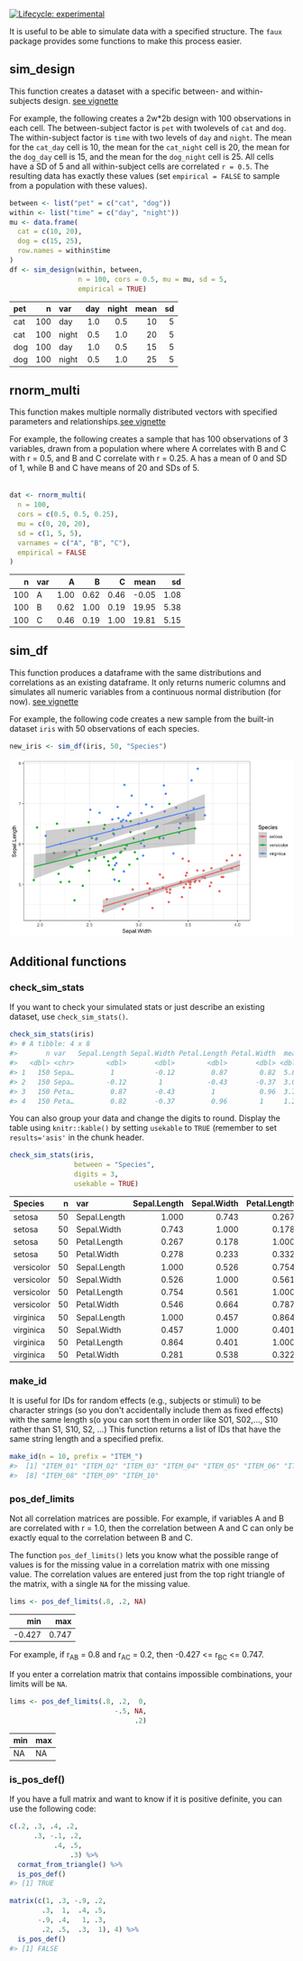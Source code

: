 
<!-- README.md is generated from README.Rmd. Please edit that file -->
<!-- badges: start -->
[![Lifecycle: experimental](https://img.shields.io/badge/lifecycle-experimental-orange.svg)](https://www.tidyverse.org/lifecycle/#experimental) <!-- badges: end -->

It is useful to be able to simulate data with a specified structure. The `faux` package provides some functions to make this process easier.

sim\_design
-----------

This function creates a dataset with a specific between- and within-subjects design. [see vignette](sim_design.html)

For example, the following creates a 2w\*2b design with 100 observations in each cell. The between-subject factor is `pet` with twolevels of `cat` and `dog`. The within-subject factor is `time` with two levels of `day` and `night`. The mean for the `cat_day` cell is 10, the mean for the `cat_night` cell is 20, the mean for the `dog_day` cell is 15, and the mean for the `dog_night` cell is 25. All cells have a SD of 5 and all within-subject cells are correlated <code>r = 0.5</code>. The resulting data has exactly these values (set `empirical = FALSE` to sample from a population with these values).

``` r
between <- list("pet" = c("cat", "dog"))
within <- list("time" = c("day", "night"))
mu <- data.frame(
  cat = c(10, 20),
  dog = c(15, 25),
  row.names = within$time
)
df <- sim_design(within, between, 
                 n = 100, cors = 0.5, mu = mu, sd = 5,
                 empirical = TRUE)
```

| pet |    n| var   |  day|  night|  mean|   sd|
|:----|----:|:------|----:|------:|-----:|----:|
| cat |  100| day   |  1.0|    0.5|    10|    5|
| cat |  100| night |  0.5|    1.0|    20|    5|
| dog |  100| day   |  1.0|    0.5|    15|    5|
| dog |  100| night |  0.5|    1.0|    25|    5|

rnorm\_multi
------------

This function makes multiple normally distributed vectors with specified parameters and relationships.[see vignette](rnorm_multi.html)

For example, the following creates a sample that has 100 observations of 3 variables, drawn from a population where where A correlates with B and C with r = 0.5, and B and C correlate with r = 0.25. A has a mean of 0 and SD of 1, while B and C have means of 20 and SDs of 5.

``` r

dat <- rnorm_multi(
  n = 100, 
  cors = c(0.5, 0.5, 0.25), 
  mu = c(0, 20, 20),
  sd = c(1, 5, 5),
  varnames = c("A", "B", "C"),
  empirical = FALSE
)
```

|    n| var |     A|     B|     C|   mean|    sd|
|----:|:----|-----:|-----:|-----:|------:|-----:|
|  100| A   |  1.00|  0.62|  0.46|  -0.05|  1.08|
|  100| B   |  0.62|  1.00|  0.19|  19.95|  5.38|
|  100| C   |  0.46|  0.19|  1.00|  19.81|  5.15|

sim\_df
-------

This function produces a dataframe with the same distributions and correlations as an existing dataframe. It only returns numeric columns and simulates all numeric variables from a continuous normal distribution (for now). [see vignette](sim_df.html)

For example, the following code creates a new sample from the built-in dataset `iris` with 50 observations of each species.

``` r
new_iris <- sim_df(iris, 50, "Species") 
```

![Simulated iris dataset](README_files/figure-markdown_github/plot-iris-sim-1.png)

Additional functions
--------------------

### check\_sim\_stats

If you want to check your simulated stats or just describe an existing dataset, use `check_sim_stats()`.

``` r
check_sim_stats(iris)
#> # A tibble: 4 x 8
#>       n var   Sepal.Length Sepal.Width Petal.Length Petal.Width  mean    sd
#>   <dbl> <chr>        <dbl>       <dbl>        <dbl>       <dbl> <dbl> <dbl>
#> 1   150 Sepa…         1          -0.12         0.87        0.82  5.84  0.83
#> 2   150 Sepa…        -0.12        1           -0.43       -0.37  3.06  0.44
#> 3   150 Peta…         0.87       -0.43         1           0.96  3.76  1.77
#> 4   150 Peta…         0.82       -0.37         0.96        1     1.2   0.76
```

You can also group your data and change the digits to round. Display the table using `knitr::kable()` by setting `usekable` to `TRUE` (remember to set `results='asis'` in the chunk header.

``` r
check_sim_stats(iris, 
                between = "Species", 
                digits = 3, 
                usekable = TRUE)
```

| Species    |    n| var          |  Sepal.Length|  Sepal.Width|  Petal.Length|  Petal.Width|   mean|     sd|
|:-----------|----:|:-------------|-------------:|------------:|-------------:|------------:|------:|------:|
| setosa     |   50| Sepal.Length |         1.000|        0.743|         0.267|        0.278|  5.006|  0.352|
| setosa     |   50| Sepal.Width  |         0.743|        1.000|         0.178|        0.233|  3.428|  0.379|
| setosa     |   50| Petal.Length |         0.267|        0.178|         1.000|        0.332|  1.462|  0.174|
| setosa     |   50| Petal.Width  |         0.278|        0.233|         0.332|        1.000|  0.246|  0.105|
| versicolor |   50| Sepal.Length |         1.000|        0.526|         0.754|        0.546|  5.936|  0.516|
| versicolor |   50| Sepal.Width  |         0.526|        1.000|         0.561|        0.664|  2.770|  0.314|
| versicolor |   50| Petal.Length |         0.754|        0.561|         1.000|        0.787|  4.260|  0.470|
| versicolor |   50| Petal.Width  |         0.546|        0.664|         0.787|        1.000|  1.326|  0.198|
| virginica  |   50| Sepal.Length |         1.000|        0.457|         0.864|        0.281|  6.588|  0.636|
| virginica  |   50| Sepal.Width  |         0.457|        1.000|         0.401|        0.538|  2.974|  0.322|
| virginica  |   50| Petal.Length |         0.864|        0.401|         1.000|        0.322|  5.552|  0.552|
| virginica  |   50| Petal.Width  |         0.281|        0.538|         0.322|        1.000|  2.026|  0.275|

### make\_id

It is useful for IDs for random effects (e.g., subjects or stimuli) to be character strings (so you don't accidentally include them as fixed effects) with the same length s(o you can sort them in order like S01, S02,..., S10 rather than S1, S10, S2, ...) This function returns a list of IDs that have the same string length and a specified prefix.

``` r
make_id(n = 10, prefix = "ITEM_")
#>  [1] "ITEM_01" "ITEM_02" "ITEM_03" "ITEM_04" "ITEM_05" "ITEM_06" "ITEM_07"
#>  [8] "ITEM_08" "ITEM_09" "ITEM_10"
```

### pos\_def\_limits

Not all correlation matrices are possible. For example, if variables A and B are correlated with r = 1.0, then the correlation between A and C can only be exactly equal to the correlation between B and C.

The function `pos_def_limits()` lets you know what the possible range of values is for the missing value in a correlation matrix with one missing value. The correlation values are entered just from the top right triangle of the matrix, with a single `NA` for the missing value.

``` r
lims <- pos_def_limits(.8, .2, NA)
```

|     min|    max|
|-------:|------:|
|  -0.427|  0.747|

For example, if r<sub>AB</sub> = 0.8 and r<sub>AC</sub> = 0.2, then -0.427 &lt;= r<sub>BC</sub> &lt;= 0.747.

If you enter a correlation matrix that contains impossible combinations, your limits will be `NA`.

``` r
lims <- pos_def_limits(.8, .2,  0,
                          -.5, NA,
                               .2)
```

| min | max |
|:----|:----|
| NA  | NA  |

### is\_pos\_def()

If you have a full matrix and want to know if it is positive definite, you can use the following code:

``` r
c(.2, .3, .4, .2,
      .3, -.1, .2,
           .4, .5,
               .3) %>%
  cormat_from_triangle() %>%
  is_pos_def()
#> [1] TRUE
```

``` r
matrix(c(1, .3, -.9, .2,
        .3,  1,  .4, .5,
       -.9, .4,   1, .3,
        .2, .5,  .3,  1), 4) %>%
  is_pos_def()
#> [1] FALSE
```

